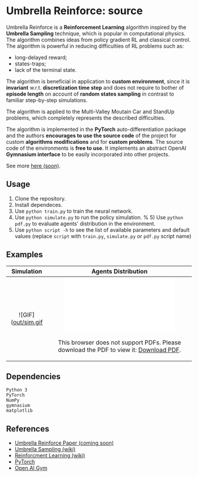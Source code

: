 # Umbrella Reinforce: source

Umbrella Reinforce is a **Reinforcement Learning** algorithm inspired by the **Umbrella Sampling** technique, which is popular in computational physics. The algorithm combines ideas from policy gradient RL and classical control. The algorithm is powerful in reducing difficulties of RL problems such as:
- long-delayed reward;
- states-traps;
- lack of the terminal state.

The algorithm is beneficial in application to **custom environment**, since it is **invariant** w.r.t. **discretization time step** and does not require to bother of **episode length** on account of **random states sampling** in contrast to familiar step-by-step simulations.

The algorithm is applied to the Multi-Valley Moutain Car and StandUp problems, which completely represents the described difficulties. 

The algorithm is implemented in the **PyTorch** auto-differentiation package and the authors **encourages to use the source code** of the project  for custom **algorithms modifications** and for **custom problems**. The source code of the environments is **free to use**. It implements an abstract OpenAI **Gymnasium interface** to be easily incorporated into other projects.

See more [here (soon)](http://).


## Usage

1)  Clone the repository.
2)  Install dependeces.
3)  Use `python train.py` to train the neural network.
4)  Use `python simulate.py` to run the policy simulation.
% 5)  Use `python pdf.py` to evaluate agents' distribution in the environment.
5)  Use `python script -h` to see the list of available parameters and default values (replace `script` with `train.py`, `simulate.py` or `pdf.py` script name)

## Examples


|     Simulation      |                                                                                                                                             Agents Distribution                                                                                                                                             |
|:-------------------:|:-----------------------------------------------------------------------------------------------------------------------------------------------------------------------------------------------------------------------------------------------------------------------------------------------------------:|
| ![GIF]([out/sim.gif](https://github.com/enuzhin/ur/blob/main/out/sim.gif?raw=true) | <object data="out/pdf.pdf" type="application/pdf" width="700px" height="700px"><embed src="out/pdf.pdf"><p>This browser does not support PDFs. Please download the PDF to view it: <a href="https://www.dropbox.com/s/a1hdh6vlcoknwsb/software_achitecture.pdf?dl=0">Download PDF</a>.</p></embed></object> |




## Dependencies

```
Python 3
PyTorch
NumPy
gymnasium
matplotlib
```

## References

- [Umbrella Reinforce Paper (coming soon)](http://arxive.org)
- [Umbrella Sampling (wiki)](https://en.wikipedia.org/wiki/Umbrella_sampling)
- [Reinforcment Learning (wiki)](https://en.wikipedia.org/wiki/Reinforcement_learning)
- [PyTorch](https://pytorch.org)
- [Open AI Gym](https://gymnasium.farama.org/)
